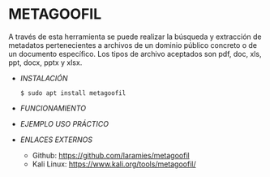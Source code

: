 # **METAGOOFIL**

A través de esta herramienta se puede realizar la búsqueda y extracción de metadatos pertenecientes a archivos de un dominio público concreto o de un documento específico. Los tipos de archivo aceptados son pdf, doc, xls, ppt, docx, pptx y xlsx.

- *INSTALACIÓN*

      $ sudo apt install metagoofil

- *FUNCIONAMIENTO*




- *EJEMPLO USO PRÁCTICO*



- *ENLACES EXTERNOS*

  - Github: https://github.com/laramies/metagoofil
  - Kali Linux: https://www.kali.org/tools/metagoofil/
